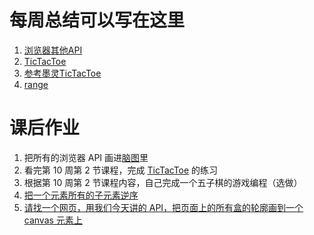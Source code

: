 # 每周总结可以写在这里
1. [浏览器其他API](https://www.yuque.com/yangxiaomie/zu16ge/ygn8u2)
2. [TicTacToe](https://www.yuque.com/yangxiaomie/zu16ge/sp6biw)
3. [参考墨灵TicTacToe](https://github.com/wanni-yang/Frontend-01-Template/tree/master/week10/TicTacToe/index.html)
4. [range](https://github.com/wanni-yang/Frontend-01-Template/tree/master/week10/range)

# 课后作业
1. 把所有的浏览器 API 画进[脑图](https://github.com/wanni-yang/Frontend-01-Template/tree/master/week10/API/api.xmind)里
2. 看完第 10 周第 2 节课程，完成 [TicTacToe](https://github.com/wanni-yang/Frontend-01-Template/tree/master/week10/TicTacToe/5.html) 的练习
3. 根据第 10 周第 2 节课程内容，自己完成一个五子棋的游戏编程（选做）
4. [把一个元素所有的子元素逆序](https://github.com/wanni-yang/Frontend-01-Template/tree/master/week10/range/reverse.html)
5. [请找一个网页，用我们今天讲的 API，把页面上的所有盒的轮廓画到一个 canvas 元素上](https://github.com/wanni-yang/Frontend-01-Template/tree/master/week10/box.js)